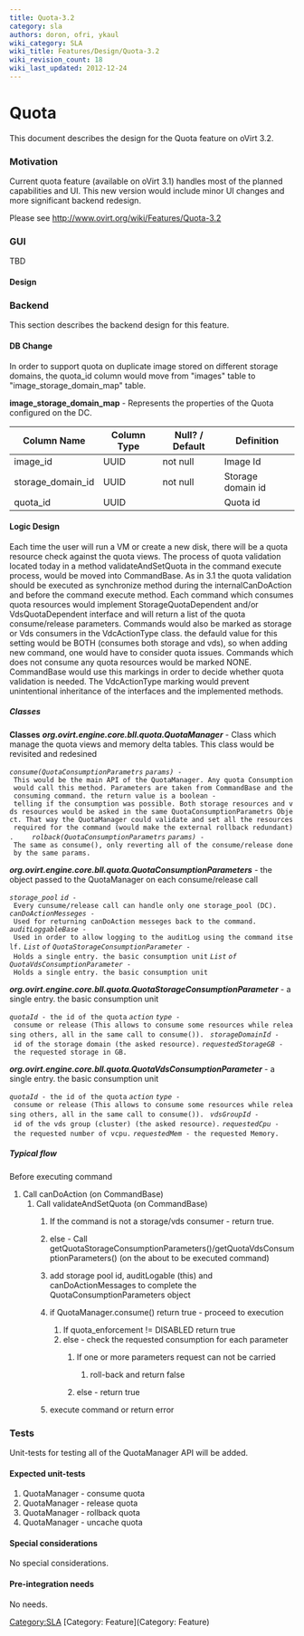```yaml
---
title: Quota-3.2
category: sla
authors: doron, ofri, ykaul
wiki_category: SLA
wiki_title: Features/Design/Quota-3.2
wiki_revision_count: 18
wiki_last_updated: 2012-12-24
---
```


# Quota

This document describes the design for the Quota feature on oVirt 3.2.

### Motivation

Current quota feature (available on oVirt 3.1) handles most of the planned capabilities and UI. This new version would include minor UI changes and more significant backend redesign.

Please see <http://www.ovirt.org/wiki/Features/Quota-3.2>

### GUI

TBD

#### Design

### Backend

This section describes the backend design for this feature.

#### DB Change

In order to support quota on duplicate image stored on different storage domains, the quota_id column would move from "images" table to "image_storage_domain_map" table.

**image_storage_domain_map** - Represents the properties of the Quota configured on the DC.

| Column Name         | Column Type | Null? / Default | Definition        |
|---------------------|-------------|-----------------|-------------------|
| image_id           | UUID        | not null        | Image Id          |
| storage_domain_id | UUID        | not null        | Storage domain id |
| quota_id           | UUID        |                 | Quota id          |

#### Logic Design

Each time the user will run a VM or create a new disk, there will be a quota resource check against the quota views.
The process of quota validation located today in a method validateAndSetQuota in the command execute process, would be moved into CommandBase.
As in 3.1 the quota validation should be executed as synchronize method during the internalCanDoAction and before the command execute method.
Each command which consumes quota resources would implement StorageQuotaDependent and/or VdsQuotaDependent interface and will return a list of the quota consume/release parameters.
Commands would also be marked as storage or Vds consumers in the VdcActionType class. the defauld value for this setting would be BOTH (consumes both storage and vds), so when adding new command, one would have to consider quota issues. Commands which does not consume any quota resources would be marked NONE. CommandBase would use this markings in order to decide whether quota validation is needed.
The VdcActionType marking would prevent unintentional inheritance of the interfaces and the implemented methods.

##### Classes

**Classes**
***org.ovirt.engine.core.bll.quota.QuotaManager*** - Class which manage the quota views and memory delta tables. This class would be revisited and redesined

*`consume(QuotaConsumptionParametrs` `params)`*` - This would be the main API of the QuotaManager. Any quota Consumption would call this method. Parameters are taken from CommandBase and the consuming command. the return value is a boolean - telling if the consumption was possible. Both storage resources and vds resources would be asked in the same QuotaConsumptionParametrs Object. That way the QuotaManager could validate and set all the resources required for the command (would make the external rollback redundant).    `
*`rolback(QuotaConsumptionParametrs` `params)`*` - The same as consume(), only reverting all of the consume/release done by the same params.`

***org.ovirt.engine.core.bll.quota.QuotaConsumptionParameters*** - the object passed to the QuotaManager on each consume/release call

*`storage_pool` `id`*` - Every cunsume/release call can handle only one storage_pool (DC).`
*`canDoActionMesseges`*` - Used for returning canDoAction messeges back to the command. `
*`auditLoggableBase`*` - Used in order to allow logging to the auditLog using the command itself.`
*`List` `of` `QuotaStorageConsumptionParameter`*` - Holds a single entry. the basic consumption unit`
*`List` `of` `QuotaVdsConsumptionParameter`*` - Holds a single entry. the basic consumption unit`

***org.ovirt.engine.core.bll.quota.QuotaStorageConsumptionParameter*** - a single entry. the basic consumption unit

*`quotaId`*` - the id of the quota`
*`action` `type`*` - consume or release (This allows to consume some resources while releasing others, all in the same call to consume()). `
*`storageDomainId`*` - id of the storage domain (the asked resource).`
*`requestedStorageGB`*` - the requested storage in GB.`

***org.ovirt.engine.core.bll.quota.QuotaVdsConsumptionParameter*** - a single entry. the basic consumption unit

*`quotaId`*` - the id of the quota`
*`action` `type`*` - consume or release (This allows to consume some resources while releasing others, all in the same call to consume()). `
*`vdsGroupId`*` - id of the vds group (cluster) (the asked resource).`
*`requestedCpu`*` - the requested number of vcpu.`
*`requestedMem`*` - the requested Memory.`

##### Typical flow

Before executing command

1.  Call canDoAction (on CommandBase)
    1.  Call validateAndSetQuota (on CommandBase)
        1.  If the command is not a storage/vds consumer - return true.
        2.  else - Call getQuotaStorageConsumptionParameters()/getQuotaVdsConsumptionParameters() (on the about to be executed command)
        3.  add storage pool id, auditLogable (this) and canDoActionMessages to complete the QuotaConsumptionParameters object
        4.  if QuotaManager.consume() return true - proceed to execution
            1.  If quota_enforcement != DISABLED return true
            2.  else - check the requested consumption for each parameter
                1.  If one or more parameters request can not be carried
                    1.  roll-back and return false

                2.  else - return true

        5.  execute command or return error

### Tests

Unit-tests for testing all of the QuotaManager API will be added.

#### Expected unit-tests

1.  QuotaManager - consume quota
2.  QuotaManager - release quota
3.  QuotaManager - rollback quota
4.  QuotaManager - uncache quota

#### Special considerations

No special considerations.

#### Pre-integration needs

No needs.

<Category:SLA> [Category: Feature](Category: Feature)
